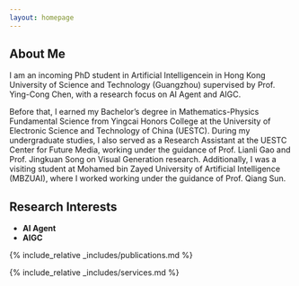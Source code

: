 ```yaml
---
layout: homepage
---
```


## About Me

I am an incoming PhD student in Artificial Intelligencein in Hong Kong University of Science and Technology (Guangzhou) supervised by Prof. Ying-Cong Chen, with a research focus on AI Agent and AIGC.

Before that, I earned my Bachelor’s degree in Mathematics-Physics Fundamental Science from Yingcai Honors College at the University of Electronic Science and Technology of China (UESTC). During my undergraduate studies, I also served as a Research Assistant at the UESTC Center for Future Media, working under the guidance of Prof. Lianli Gao and Prof. Jingkuan Song on Visual Generation research. Additionally, I was a visiting student at Mohamed bin Zayed University of Artificial Intelligence (MBZUAI), where I worked working under the guidance of Prof. Qiang Sun.


## Research Interests

- **AI Agent**
- **AIGC**


{% include_relative _includes/publications.md %}

{% include_relative _includes/services.md %}
